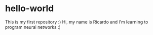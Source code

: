 # hello-world
This is my first repository :)
Hi, my name is Ricardo and I'm learning to program neural networks :)
